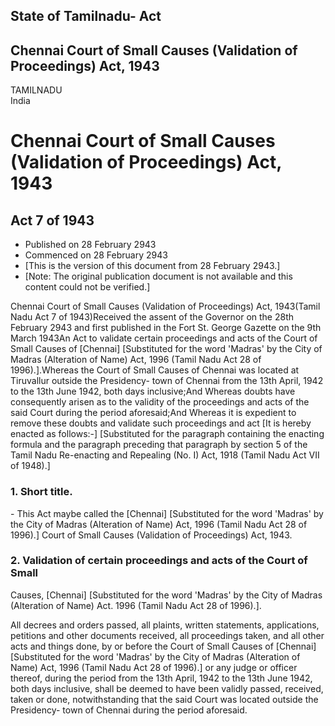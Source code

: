 ## State of Tamilnadu- Act

## Chennai Court of Small Causes (Validation of Proceedings) Act, 1943

TAMILNADU  
India

# Chennai Court of Small Causes (Validation of Proceedings) Act, 1943

## Act 7 of 1943

  * Published on 28 February 2943 
  * Commenced on 28 February 2943 
  * [This is the version of this document from 28 February 2943.] 
  * [Note: The original publication document is not available and this content could not be verified.] 

Chennai Court of Small Causes (Validation of Proceedings) Act, 1943(Tamil Nadu
Act 7 of 1943)Received the assent of the Governor on the 28th February 2943
and first published in the Fort St. George Gazette on the 9th March 1943An Act
to validate certain proceedings and acts of the Court of Small Causes of
[Chennai] [Substituted for the word 'Madras' by the City of Madras (Alteration
of Name) Act, 1996 (Tamil Nadu Act 28 of 1996).].Whereas the Court of Small
Causes of Chennai was located at Tiruvallur outside the Presidency- town of
Chennai from the 13th April, 1942 to the 13th June 1942, both days
inclusive;And Whereas doubts have consequently arisen as to the validity of
the proceedings and acts of the said Court during the period aforesaid;And
Whereas it is expedient to remove these doubts and validate such proceedings
and act [It is hereby enacted as follows:-] [Substituted for the paragraph
containing the enacting formula and the paragraph preceding that paragraph by
section 5 of the Tamil Nadu Re-enacting and Repealing (No. I) Act, 1918 (Tamil
Nadu Act VII of 1948).]

### 1. Short title.

\- This Act maybe called the [Chennai] [Substituted for the word 'Madras' by
the City of Madras (Alteration of Name) Act, 1996 (Tamil Nadu Act 28 of
1996).] Court of Small Causes (Validation of Proceedings) Act, 1943.

### 2. Validation of certain proceedings and acts of the Court of Small
Causes, [Chennai] [Substituted for the word 'Madras' by the City of Madras
(Alteration of Name) Act. 1996 (Tamil Nadu Act 28 of 1996).].

All decrees and orders passed, all plaints, written statements, applications,
petitions and other documents received, all proceedings taken, and all other
acts and things done, by or before the Court of Small Causes of [Chennai]
[Substituted for the word 'Madras' by the City of Madras (Alteration of Name)
Act, 1996 (Tamil Nadu Act 28 of 1996).] or any judge or officer thereof,
during the period from the 13th April, 1942 to the 13th June 1942, both days
inclusive, shall be deemed to have been validly passed, received, taken or
done, notwithstanding that the said Court was located outside the Presidency-
town of Chennai during the period aforesaid.

